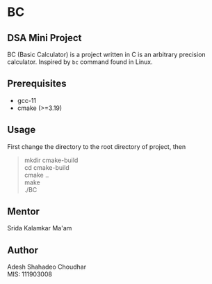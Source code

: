 # BC

## DSA Mini Project

BC (Basic Calculator) is a project written in C is an arbitrary precision calculator. Inspired by `bc` command found in
Linux.

## Prerequisites

- gcc-11
- cmake (>=3.19)

## Usage

First change the directory to the root directory of project, then

> mkdir cmake-build <br/>
> cd cmake-build <br/>
> cmake .. <br/>
> make <br/>
> ./BC

## Mentor

Srida Kalamkar Ma'am

## Author

Adesh Shahadeo Choudhar<br/>
MIS: 111903008
